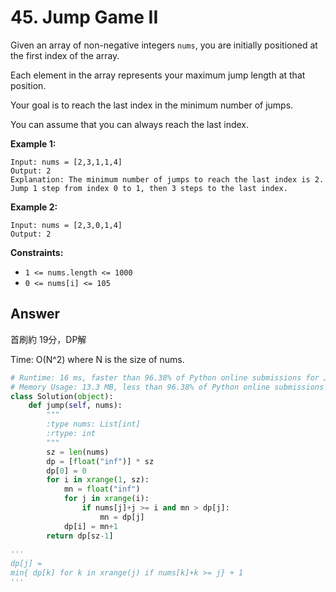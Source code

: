 # 45. Jump Game II

Given an array of non-negative integers `nums`, you are initially positioned at the first index of the array.

Each element in the array represents your maximum jump length at that position.

Your goal is to reach the last index in the minimum number of jumps.

You can assume that you can always reach the last index.

**Example 1:**

```
Input: nums = [2,3,1,1,4]
Output: 2
Explanation: The minimum number of jumps to reach the last index is 2. Jump 1 step from index 0 to 1, then 3 steps to the last index.
```

**Example 2:**

```
Input: nums = [2,3,0,1,4]
Output: 2
```

**Constraints:**

- `1 <= nums.length <= 1000`
- `0 <= nums[i] <= 105`

## Answer

首刷約 19分，DP解

Time: O(N^2) where N is the size of nums.

```python
# Runtime: 16 ms, faster than 96.38% of Python online submissions for Jump Game II.
# Memory Usage: 13.3 MB, less than 96.38% of Python online submissions for Jump Game II.
class Solution(object):
    def jump(self, nums):
        """
        :type nums: List[int]
        :rtype: int
        """
        sz = len(nums)
        dp = [float("inf")] * sz
        dp[0] = 0
        for i in xrange(1, sz):
            mn = float("inf")
            for j in xrange(i):
                if nums[j]+j >= i and mn > dp[j]:
                    mn = dp[j]
            dp[i] = mn+1
        return dp[sz-1]
        
'''
dp[j] = 
min{ dp[k] for k in xrange(j) if nums[k]+k >= j} + 1
'''
```
